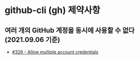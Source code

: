 # github-cli (gh) 제약사항

## 여러 개의 GitHub 계정을 동시에 사용할 수 없다 (2021.09.06 기준)
- [#326 - Allow multiple account credentials](https://github.com/cli/cli/issues/326)
